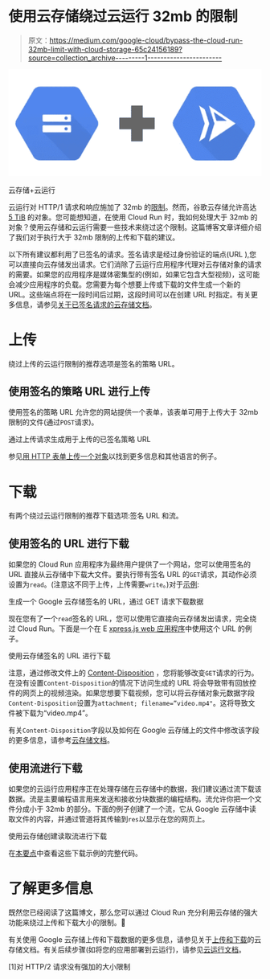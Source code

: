 # 使用云存储绕过云运行 32mb 的限制

> 原文：<https://medium.com/google-cloud/bypass-the-cloud-run-32mb-limit-with-cloud-storage-65c24156189?source=collection_archive---------1----------------------->

![](img/588a8d2b394a8139972233361740db11.png)

云存储+云运行

云运行对 HTTP/1 请求和响应施加了 32mb 的[限制](https://cloud.google.com/run/quotas#cloud_run_limits)。然而，谷歌云存储允许高达 [5 TiB](https://cloud.google.com/storage/quotas) 的对象。您可能想知道，在使用 Cloud Run 时，我如何处理大于 32mb 的对象？使用云存储和云运行需要一些技术来绕过这个限制。这篇博客文章详细介绍了我们对于执行大于 32mb 限制的上传和下载的建议。

以下所有建议都利用了已签名的请求。签名请求是经过身份验证的端点(URL ),您可以直接向云存储发出请求。它们消除了云运行应用程序代理对云存储对象的请求的需要。如果您的应用程序是媒体密集型的(例如，如果它包含大型视频)，这可能会减少应用程序的负载。您需要为每个想要上传或下载的文件生成一个新的 URL。这些端点将在一段时间后过期，这段时间可以在创建 URL 时指定。有关更多信息，请参见[关于已签名请求的云存储文档](https://cloud.google.com/storage/docs/authentication/signatures)。

# 上传

绕过上传的云运行限制的推荐选项是签名的策略 URL。

## 使用签名的策略 URL 进行上传

使用签名的策略 URL 允许您的网站提供一个表单，该表单可用于上传大于 32mb 限制的文件(通过`POST`请求)。

通过上传请求生成用于上传的已签名策略 URL

参见[用 HTTP 表单上传一个对象](https://cloud.google.com/storage/docs/xml-api/post-object-forms#node.js)以找到更多信息和其他语言的例子。

# 下载

有两个绕过云运行限制的推荐下载选项:签名 URL 和流。

## 使用签名的 URL 进行下载

如果您的 Cloud Run 应用程序为最终用户提供了一个网站，您可以使用签名的 URL 直接从云存储中下载大文件。要执行带有签名 URL 的`GET`请求，其动作必须设置为`read`。(注意这不同于上传，上传需要`write`。)对于[示例](https://cloud.google.com/storage/docs/access-control/signing-urls-with-helpers):

生成一个 Google 云存储签名的 URL，通过 GET 请求下载数据

现在您有了一个`read`签名的 URL，您可以使用它直接向云存储发出请求，完全绕过 Cloud Run。下面是一个在 E [xpress.js web 应用程序](https://expressjs.com/)中使用这个 URL 的例子。

使用云存储签名的 URL 进行下载

注意，通过修改文件上的 [Content-Disposition](https://developer.mozilla.org/en-US/docs/Web/HTTP/Headers/Content-Disposition) ，您将能够改变`GET`请求的行为。在没有设置`Content-Disposition`的情况下访问生成的 URL 将会导致带有回放控件的网页上的视频渲染。如果您想要下载视频，您可以将云存储对象元数据字段`Content-Disposition`设置为`attachment; filename=”video.mp4"`。这将导致文件被下载为“video.mp4”。

有关`Content-Disposition`字段以及如何在 Google 云存储上的文件中修改该字段的更多信息，请参考[云存储文档](https://cloud.google.com/storage/docs/metadata#content-disposition)。

## 使用流进行下载

如果您的云运行应用程序正在处理存储在云存储中的数据，我们建议通过流下载该数据。流是主要编程语言用来发送和接收分块数据的编程结构。流允许你把一个文件分成小于 32mb 的部分。下面的例子创建了一个流，它从 Google 云存储中读取文件的内容，并通过管道将其传输到`res`以显示在您的网页上。

使用云存储创建读取流进行下载

在[本要点](https://gist.github.com/shaffeeullah/088aa29c3ee9876a6fec7b3fbbf1862f)中查看这些下载示例的完整代码。

# 了解更多信息

既然您已经阅读了这篇博文，那么您可以通过 Cloud Run 充分利用云存储的强大功能来绕过上传和下载大小的限制。🎉

有关使用 Google 云存储上传和下载数据的更多信息，请参见关于[上传和下载](https://cloud.google.com/storage/docs/uploads-downloads)的云存储文档。有关后续步骤(如将您的应用部署到云运行)，请参见[云运行文档](https://cloud.google.com/build/docs/deploying-builds/deploy-cloud-run)。

[1]对 HTTP/2 请求没有强加的大小限制
